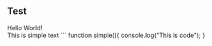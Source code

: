 <h2>Test</h2>
<div>Hello World!</div>
This is simple text
```
function simple(){
  console.log("This is code");
}

